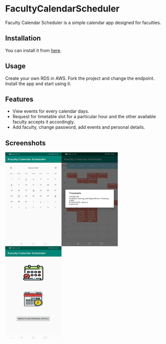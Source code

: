 # FacultyCalendarScheduler

Faculty Calendar Scheduler is a simple calendar app designed for faculties.

## Installation

You can install it from [here](https://bit.ly/2yK9hHC).


## Usage

Create your own RDS in AWS. Fork the project and change the endpoint. Install the app and start using it.

## Features

* View events for every calendar days.
* Request for timetable slot for a particular hour and the other available faculty accepts it accordingly. 
* Add faculty, change password, add events and personal details.

## Screenshots

<img align="left" width="180" height="300" src="https://github.com/sanjailal/FacultyCalendarScheduler/blob/master/Screenshots/Calendar%20View.jpg">

<img align="center" width="180" height="300" src="https://github.com/sanjailal/FacultyCalendarScheduler/blob/master/Screenshots/Timetable%20View.jpg">

<img align="left" width="180" height="300" src="https://github.com/sanjailal/FacultyCalendarScheduler/blob/master/Screenshots/ViewSelection.jpg">

